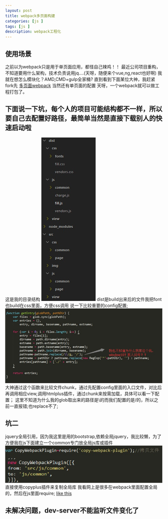 ```yaml
---
layout: post
title: webpack多页面构建
categories: [js ]
tags: [js ]
description: webpack工程化
---
```



## 使用场景
之前以为webpack只是用于单页面应用，都怪自己辣鸡！！
最近公司项目重构，不知道要用什么架构，技术负责说用jq....(天呀，随便来个vue,ng,react也好啊)
我就在想怎么模块化？AMD,CMD+gulp全家桶?
直到看到下面某位大神，我赶紧fork先
[多页面webpack](https://github.com/2016caicai/webpack-MultiPage-static)
当然还有单页面的配置
天呀，一个webpack就可以做工程打包了。

## 下面说一下坑，每个人的项目可能结构都不一样，所以要自己去配置好路径，最简单当然是直接下载别人的快速启动啦

这是我的目录结构
![](/images/js/webpack-project.jpg "project js")
dist是build出来后的文件我把font也build在css里面，方便css调用
说一下比较重要的config配置;
![](/images/js/webpack-project2.jpg "project2 js")
大神通过这个函数来比较文件chunk，通过先配置config里面的入口文件，对比后再调用相应view,调用htmlplus插件，通过chunk来按需加载，具体可以看一下配置；
这里不知道为什么我的glob取出来的路径是\的而我们配置的是/的，所以之前一直报错;也replace不了;

## 坑二
jquery全局引用，因为我这里是用的bootstrap,依赖全局jquery，我比较懒，为了方便我在js下面建立一个common专门放全局js库或插件
![](/images/js/webpack-project3.jpg "project3 js")
直接使用copyplus插件来复制全局库
我看网上是很多在webpack里面配置全局的，然后在js里面require;
[like this](http://blog.csdn.net/yiifaa/article/details/51916560)

## 未解决问题，dev-server不能监听文件变化了


